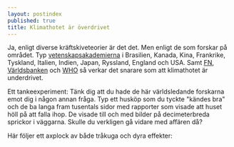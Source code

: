 ```yaml
---
layout: postindex
published: true
title: Klimathotet är överdrivet
---
```



Ja, enligt diverse kräftskiveteorier är det det. Men enligt de som forskar på området. Typ [vetenskapsakademierna](http://www.un.org/climatechange/the-science/) i Brasilien, Kanada, Kina, Frankrike, Tyskland, Italien, Indien, Japan, Ryssland, England och USA. Samt [FN](http://www.un.org/climatechange/the-science/), [Världsbanken](http://www.worldbank.org/en/topic/climatechange/overview) och [WHO](http://www.who.int/mediacentre/factsheets/fs266/en/) så verkar det snarare som att klimathotet är underdrivet.

Ett tankeexperiment: Tänk dig att du hade de här världsledande forskarna emot dig i någon annan fråga. Typ ett husköp som du tyckte "kändes bra" och de ba langa fram tusentals sidor med rapporter som visade att huset höll på att falla ihop. De visade till och med bilder på decimeterbreda sprickor i väggarna. Skulle du verkligen gå vidare med affären då?

Här följer ett axplock av både tråkuga och dyra effekter:
